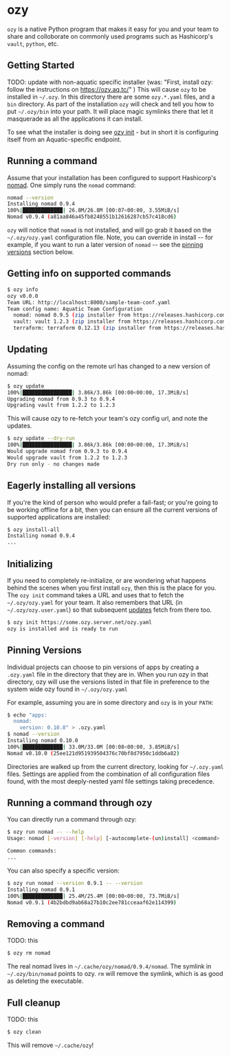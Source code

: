 # ozy

`ozy` is a native Python program that makes it easy for you and your team to share and colloborate on commonly used programs such as Hashicorp's `vault`, `python`, etc. 

## Getting Started

TODO: update with non-aquatic specific installer
(was: "First, install ozy: follow the instructions on https://ozy.aq.tc/" )
This will cause `ozy` to be installed in `~/.ozy`. In this directory there are some `ozy.*.yaml` files, and a `bin` directory. As part of the installation `ozy` will check and tell you how to put `~/.ozy/bin` into your path. It will place magic symlinks there that let it masquerade as all the applications it can install.

To see what the installer is doing see [ozy init](#Initializing) - but in short it is configuring itself from an Aquatic-specific endpoint.

## Running a command
Assume that your installation has been configured to support Hashicorp's [nomad](https://www.nomadproject.io/). One simply runs the `nomad` command:

```bash
nomad --version
Installing nomad 0.9.4
100%|█████████████| 26.8M/26.8M [00:07<00:00, 3.55MiB/s]
Nomad v0.9.4 (a81aa846a45fb8248551b12616287cb57c418cd6)

```
`ozy` will notice that `nomad` is not installed, and will go grab it based on the `~/.ozy/ozy.yaml` configuration file. Note, you can override in install -- for example, if you want to run a later version of `nomad` -- see the [pinning versions](#Pinning-Versions) section below.

##  Getting info on supported commands
```bash
$ ozy info
ozy v0.0.0
Team URL: http://localhost:8000/sample-team-conf.yaml
Team config name: Aquatic Team Configuration
  nomad: nomad 0.9.5 (zip installer from https://releases.hashicorp.com/nomad/0.9.5/nomad_0.9.5_linux_amd64.zip)
  vault: vault 1.2.3 (zip installer from https://releases.hashicorp.com/vault/1.2.3/vault_1.2.3_linux_amd64.zip)
  terraform: terraform 0.12.13 (zip installer from https://releases.hashicorp.com/terraform/0.12.13/terraform_0.12.13_linux_amd64.zip)
```

## Updating
Assuming the config on the remote url has changed to a new version of nomad:
```bash
$ ozy update
100%|████████████████| 3.86k/3.86k [00:00<00:00, 17.3MiB/s]
Upgrading nomad from 0.9.3 to 0.9.4
Upgrading vault from 1.2.2 to 1.2.3
```

This will cause ozy to re-fetch your team's ozy config url, and note the updates. 
```bash
$ ozy update --dry-run
100%|████████████████| 3.86k/3.86k [00:00<00:00, 17.3MiB/s]
Would upgrade nomad from 0.9.3 to 0.9.4
Would upgrade vault from 1.2.2 to 1.2.3
Dry run only - no changes made
```

## Eagerly installing all versions
If you're the kind of person who would prefer a fail-fast; or you're going to be working offline for a bit, then you can ensure all the current versions of supported applications are installed:
```bash
$ ozy install-all
Installing nomad 0.9.4
...
```

## Initializing
If you need to completely re-initialize, or are wondering what happens behind the scenes when you first install `ozy`, then this is the place for you. The `ozy init` command takes a URL and uses that to fetch the `~/.ozy/ozy.yaml` for your team. It also remembers that URL (in `~/.ozy/ozy.user.yaml`) so that subsequent [updates](#updating) fetch from there too.
```bash
$ ozy init https://some.ozy.server.net/ozy.yaml
ozy is installed and is ready to run
```

## Pinning Versions
Individual projects can choose to pin versions of apps by creating a `.ozy.yaml` file in the directory that they are in. When you run ozy in that directory, ozy will use the versions listed in that file in preference to the system wide ozy found in `~/.ozy/ozy.yaml`

For example, assuming you are in some directory and `ozy` is in your `PATH`:
```bash
$ echo "apps:
  nomad:
    version: 0.10.0" > .ozy.yaml 
$ nomad --version
Installing nomad 0.10.0
100%|█████████████| 33.0M/33.0M [00:08<00:00, 3.85MiB/s]
Nomad v0.10.0 (25ee121d951939504376c70bf8d7950c1ddb6a82)
```

Directories are walked up from the current directory, looking for `~/.ozy.yaml` files. Settings are applied from the combination of all configuration files found, with the most deeply-nested yaml file settings taking precedence. 

## Running a command through ozy
You can directly run a command through ozy:

```bash
$ ozy run nomad -- --help
Usage: nomad [-version] [-help] [-autocomplete-(un)install] <command> [args]

Common commands:
...
```

You can also specify a specific version:
```bash
$ ozy run nomad --version 0.9.1 -- --version
Installing nomad 0.9.1
100%|█████████████| 25.4M/25.4M [00:00<00:00, 73.7MiB/s]
Nomad v0.9.1 (4b2bdbd9ab68a27b10c2ee781cceaaf62e114399)
```


## Removing a command
TODO: this
```bash
$ ozy rm nomad
```
The real nomad lives in `~/.cache/ozy/nomad/0.9.4/nomad`. The symlink in `~/.ozy/bin/nomad` points to ozy. `rm` will remove the symlink, which is as good as deleting the executable.  

## Full cleanup
TODO: this
```bash
$ ozy clean
```
This will remove `~/.cache/ozy`! 
